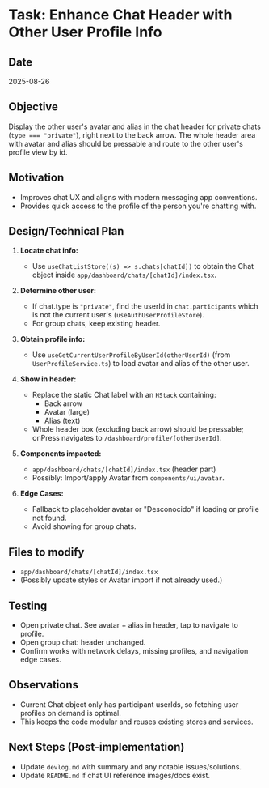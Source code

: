 # Task: Enhance Chat Header with Other User Profile Info

## Date

2025-08-26

## Objective

Display the other user's avatar and alias in the chat header for private chats (`type === "private"`), right next to the back arrow. The whole header area with avatar and alias should be pressable and route to the other user's profile view by id.

## Motivation

- Improves chat UX and aligns with modern messaging app conventions.
- Provides quick access to the profile of the person you're chatting with.

## Design/Technical Plan

1. **Locate chat info:**
   - Use `useChatListStore((s) => s.chats[chatId])` to obtain the Chat object inside `app/dashboard/chats/[chatId]/index.tsx`.

2. **Determine other user:**
   - If chat.type is `"private"`, find the userId in `chat.participants` which is not the current user's (`useAuthUserProfileStore`).
   - For group chats, keep existing header.

3. **Obtain profile info:**
   - Use `useGetCurrentUserProfileByUserId(otherUserId)` (from `UserProfileService.ts`) to load avatar and alias of the other user.

4. **Show in header:**
   - Replace the static Chat label with an `HStack` containing:
     - Back arrow
     - Avatar (large)
     - Alias (text)
   - Whole header box (excluding back arrow) should be pressable; onPress navigates to `/dashboard/profile/[otherUserId]`.

5. **Components impacted:**
   - `app/dashboard/chats/[chatId]/index.tsx` (header part)
   - Possibly: Import/apply Avatar from `components/ui/avatar`.

6. **Edge Cases:**
   - Fallback to placeholder avatar or "Desconocido" if loading or profile not found.
   - Avoid showing for group chats.

## Files to modify

- `app/dashboard/chats/[chatId]/index.tsx`
- (Possibly update styles or Avatar import if not already used.)

## Testing

- Open private chat. See avatar + alias in header, tap to navigate to profile.
- Open group chat: header unchanged.
- Confirm works with network delays, missing profiles, and navigation edge cases.

## Observations

- Current Chat object only has participant userIds, so fetching user profiles on demand is optimal.
- This keeps the code modular and reuses existing stores and services.

## Next Steps (Post-implementation)

- Update `devlog.md` with summary and any notable issues/solutions.
- Update `README.md` if chat UI reference images/docs exist.
